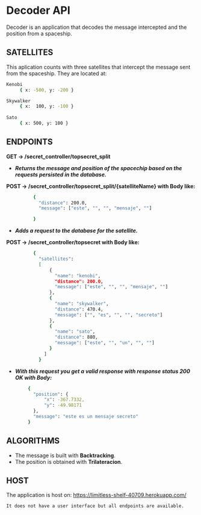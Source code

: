 # Decoder API

Decoder is an application that decodes the message intercepted and the position from a spaceship.

## SATELLITES
This aplication counts with three satellites that intercept the message sent from the spaceship.
They are located at:

```bash
Kenobi
     { x: -500, y: -200 }

Skywalker
     { x:  100, y: -100 }
      
Sato
     { x: 500, y: 100 }

```

## ENDPOINTS


 **GET -> /secret_controller/topsecret_split**
 * ***Returns the message and position of the spacechip based on the requests persisted in the database.***

 **POST -> /secret_controller/topsecret_split/{satelliteName} with Body like:**
```bash
          {
            "distance": 200.0,
            "message": ["este", "", "", "mensaje", ""]

          }
```

 * ***Adds a request to the database for the satellite.***
 
 **POST -> /secret_controller/topsecret with Body like:**
```bash
          {
            "satellites": 
            [
                {
                  "name": "kenobi",
                  "distance": 200.0,
                  "message": ["este", "", "", "mensaje", ""]
                },
                {
                  "name": "skywalker",
                  "distance": 470.4,
                  "message": ["", "es", "", "", "secreto"]
                },
                {
                  "name": "sato",
                  "distance": 880,
                  "message": ["este", "", "un", "", ""]
                }
              ] 
            }
```
 * ***With this request you get a valid response with response status 200 OK with Body:***
```bash  
        {
          "position": {
              "x": -367.7332,
              "y": -49.98171
          },
          "message": "este es un mensaje secreto"
        }
```
## ALGORITHMS
* The message is built with **Backtracking**.
* The position is obtained with **Trilateracion**.

## HOST
The application is host on: https://limitless-shelf-40709.herokuapp.com/
```
It does not have a user interface but all endpoints are available.
```
